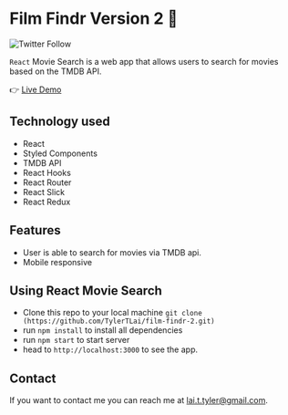 # Film Findr Version 2 🍿

![Twitter Follow](https://img.shields.io/twitter/follow/tylertlai?style=social)

<code>React</code> Movie Search is a web app that allows users to search for movies based on the TMDB API.

👉 [Live Demo](https://tylertlai.github.io/film-findr-2/#/)

## Technology used

- React
- Styled Components 
- TMDB API
- React Hooks
- React Router
- React Slick
- React Redux

## Features

- User is able to search for movies via TMDB api.
- Mobile responsive

## Using React Movie Search

- Clone this repo to your local machine `git clone (https://github.com/TylerTLai/film-findr-2.git)`
- run `npm install` to install all dependencies
- run `npm start` to start server
- head to `http://localhost:3000` to see the app.


## Contact

If you want to contact me you can reach me at <lai.t.tyler@gmail.com>.
